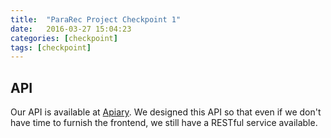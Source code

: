 ```yaml
---
title:  "ParaRec Project Checkpoint 1"
date:   2016-03-27 15:04:23
categories: [checkpoint]
tags: [checkpoint]
---
```


## API

Our API is available at [Apiary](https://docs.pararec2.apiary.io). We designed this API so that even if we don't have time to furnish the frontend, we still have a RESTful service available.
